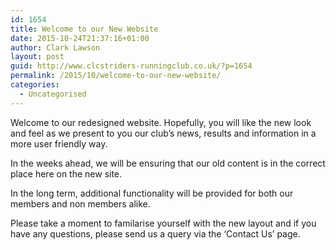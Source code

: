 ```yaml
---
id: 1654
title: Welcome to our New Website
date: 2015-10-24T21:37:16+01:00
author: Clark Lawson
layout: post
guid: http://www.clcstriders-runningclub.co.uk/?p=1654
permalink: /2015/10/welcome-to-our-new-website/
categories:
  - Uncategorised
---
```

Welcome to our redesigned website. Hopefully, you will like the new look and feel as we present to you our club&#8217;s news, results and information in a more user friendly way.

In the weeks ahead, we will be ensuring that our old content is in the correct place here on the new site.

In the long term, additional functionality will be provided for both our members and non members alike.

Please take a moment to familarise yourself with the new layout and if you have any questions, please send us a query via the &#8216;Contact Us&#8217; page.